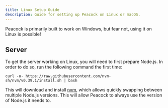 ```yaml
---
title: Linux Setup Guide
description: Guide for setting up Peacock on Linux or macOS.
---
```


Peacock is primarily built to work on Windows, but fear not, using it on Linux is possible!

## Server

To get the server working on Linux, you will need to first prepare Node.js.
In order to do so, run the following command the first time:

```shell
curl -o- https://raw.githubusercontent.com/nvm-sh/nvm/v0.39.1/install.sh | bash
```

This will download and install [nvm](https://nvm.sh), which allows quickly swapping between multiple Node.js versions.
This will allow Peacock to always use the version of Node.js it needs to.
